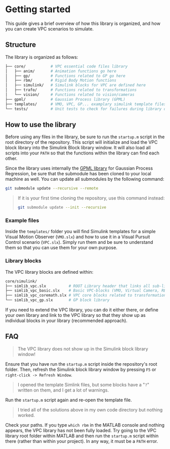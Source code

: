 # Getting started

This guide gives a brief overview of how this library is organized, and how you can create VPC scenarios to simulate.

## Structure

The library is organized as follows:

```sh
├── core/           # VPC essential code files library
│   ├── anim/       # Animation functions go here
│   ├── gp/         # Functions related to GP go here
│   ├── rbm/        # Rigid Body Motion functions
│   ├── simulink/   # Simulink blocks for VPC are defined here
│   ├── trafo/      # Functions related to transformations
│   └── vision/     # Functions related to vision/cameras
├── gpml/           # Gaussian Process library (GPML)
├── templates/      # VMO, VPC, GP... examplary simulink template files 
└── tests/          # Unit tests to check for failures during library development
```

## How to use the library

Before using any files in the library, be sure to run the `startup.m` script in the root directory of the repository.
This script will initialize and load the VPC block library into the Simulink Block library window.
It will also load all scripts into your `PATH` so that the functions within the library can find each other.

Since the library uses internally the [GPML library](http://www.gaussianprocess.org/gpml/code/matlab/doc/) for Gaussian Process Regression, be sure that the submodule has been cloned to your local machine as well. You can update all submodules by the following command:

```bash
git submodule update --recursive --remote
```

> If it is your first time cloning the repository, use this command instead:
>
> ```bash
> git submodule update --init --recursive
> ```

### Example files

Inside the `templates/` folder you will find Simulink templates for a simple Visual Motion Observer (`VMO.slx`) and how to use it in a Visual Pursuit Control scenario (`VPC.slx`). Simply run them and be sure to understand them so that you can use them for your own purpose.

### Library blocks

The VPC library blocks are defined within:

```sh
core/simulink/
├── simlib_vpc.slx          # ROOT Library header that links all sub-libraries below
├── simlib_vpc_basic.slx    # Basic VPC-blocks (VMO, Virtual Camera, RBM Model, ...)
├── simlib_vpc_coremath.slx # VPC core blocks related to transformations, vector operations, ...
└── simlib_vpc_gp.slx       # GP block library
```

If you need to extend the VPC library, you can do it either there, or define your own library and link to the VPC library so that they show up as individual blocks in your library (recommended approach).

## FAQ

> The VPC library does not show up in the Simulink block library window!

Ensure that you have run the `startup.m` script inside the repository's root folder. Then, refresh the Simulink block library window by pressing `F5` or `right-click -> Refresh Window`.

> I opened the template Simlink files, but some blocks have a "`?`" written on them, and I get a lot of warnings.

Run the `startup.m` script again and re-open the template file.

> I tried all of the solutions above in my own code directory but nothing worked.

Check your paths. If you type `which rbm` in the MATLAB console and nothing appears, the VPC library has not been fully loaded. Try going to the VPC library root folder within MATLAB and then run the `startup.m` script within there (rather than within your project). In any way, it must be a `PATH` error.
